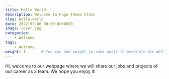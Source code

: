 ```yaml
---
title: Hello World
description: Welcome to Hugo Theme Stack
slug: hello-world
date: 2022-03-06 00:00:00+0000
image: cover.jpg
categories:
    - Welcome
tags:
    - Welcome
weight: 1       # You can add weight to some posts to override the default sorting (date descending)
---
```


Hi, welcome to our webpage where we will share our jobs and projects of our career as a team. We hope you enjoy it!